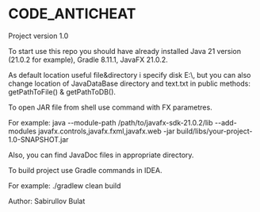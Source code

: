 # CODE_ANTICHEAT
Project version 1.0

To start use this repo you should have already installed Java 21 version (21.0.2 for example), Gradle 8.11.1, JavaFX 21.0.2.

As default location useful file&directory i specify disk E:\\, but you can also change location of JavaDataBase directory and text.txt in public methods: getPathToFile() & getPathToDB(). 

To open JAR file from shell use command with FX parametres. 

For example: java --module-path /path/to/javafx-sdk-21.0.2/lib --add-modules javafx.controls,javafx.fxml,javafx.web -jar build/libs/your-project-1.0-SNAPSHOT.jar

Also, you can find JavaDoc files in appropriate directory.

To build project use Gradle commands in IDEA.

For example: ./gradlew clean build

Author: Sabirullov Bulat
